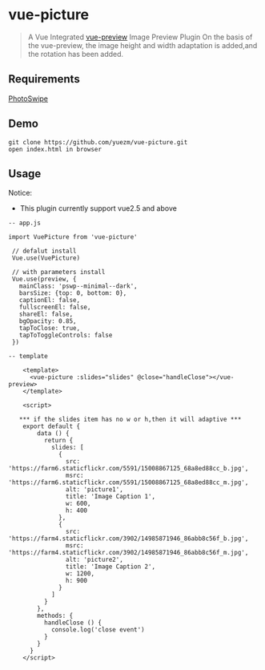 # vue-picture

> A Vue Integrated [vue-preview](https://github.com/yuezm/vue-picture) Image Preview Plugin
> On the basis of the vue-preview, the image height and width adaptation is added,and the rotation has been added.
## Requirements

[PhotoSwipe](https://github.com/dimsemenov/PhotoSwipe)

## Demo
    git clone https://github.com/yuezm/vue-picture.git
    open index.html in browser

## Usage

Notice:
 - This plugin currently support vue2.5 and above


```
-- app.js

import VuePicture from 'vue-picture'

 // defalut install
 Vue.use(VuePicture)

 // with parameters install
 Vue.use(preview, {
   mainClass: 'pswp--minimal--dark',
   barsSize: {top: 0, bottom: 0},
   captionEl: false,
   fullscreenEl: false,
   shareEl: false,
   bgOpacity: 0.85,
   tapToClose: true,
   tapToToggleControls: false
 })
```


```
-- template

    <template>
      <vue-picture :slides="slides" @close="handleClose"></vue-preview>
    </template>

    <script>

   *** if the slides item has no w or h,then it will adaptive ***
    export default {
        data () {
          return {
            slides: [
              {
                src: 'https://farm6.staticflickr.com/5591/15008867125_68a8ed88cc_b.jpg',
                msrc: 'https://farm6.staticflickr.com/5591/15008867125_68a8ed88cc_m.jpg',
                alt: 'picture1',
                title: 'Image Caption 1',
                w: 600,
                h: 400
              },
              {
                src: 'https://farm4.staticflickr.com/3902/14985871946_86abb8c56f_b.jpg',
                msrc: 'https://farm4.staticflickr.com/3902/14985871946_86abb8c56f_m.jpg',
                alt: 'picture2',
                title: 'Image Caption 2',
                w: 1200,
                h: 900
              }
            ]
          }
        },
        methods: {
          handleClose () {
            console.log('close event')
          }
        }
      }
    </script>
```